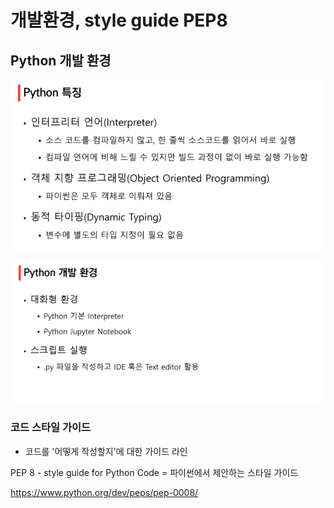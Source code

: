 # 개발환경, style guide PEP8

## Python 개발 환경

![image-20210719133151683](photo/image-20210719133151683.png)

![image-20210719133205356](photo/image-20210719133205356.png)

### 코드 스타일 가이드

- 코드를 '어떻게 작성할지'에 대한 가이드 라인

PEP 8 - style guide for Python Code = 파이썬에서 제안하는 스타일 가이드

https://www.python.org/dev/peps/pep-0008/
